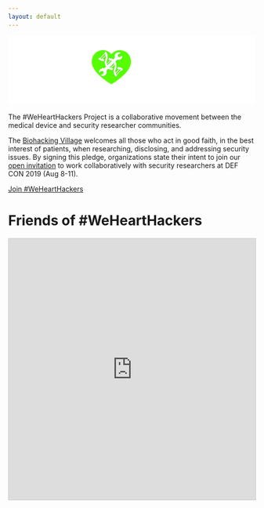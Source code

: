 ```yaml
---
layout: default
---
```


![wehearthackers-logo](assets/images/webiohearthackers_green_white.png)

The #WeHeartHackers Project is a collaborative movement between the medical device and security researcher communities.

The [Biohacking Village](https://www.villageb.io/) welcomes all those who act in good faith, in the best interest of patients, when researching, disclosing, and addressing security issues. By signing this pledge, organizations state their intent to join our [open invitation](/assets/documents/BHVinvitation.pdf) to work collaboratively with security researchers at DEF CON 2019 (Aug 8-11).

<a href="https://airtable.com/shrEmhFBqJ1BUjmZR" class="btn"><span></span>Join #WeHeartHackers</a>


# Friends of #WeHeartHackers

<iframe class="airtable-embed" src="https://airtable.com/embed/shr5wvpJ6K3mbnimK?backgroundColor=red&viewControls=on" frameborder="0" onmousewheel="" width="100%" height="533" style="background: transparent; border: 1px solid #ccc;"></iframe>
